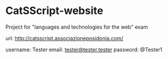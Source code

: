 # CatSScript-website

Project for "languages and technologies for the web" exam


url: http://catsscript.associazioneposidonia.com/

username: Tester
email: tester@tester.tester
password: @Tester1
